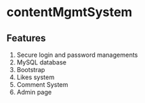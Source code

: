 # contentMgmtSystem

## Features

1. Secure login and password managements
2. MySQL database
3. Bootstrap 
4. Likes system
5. Comment System
6. Admin page


